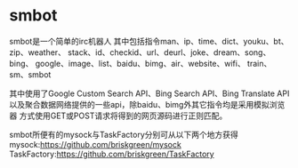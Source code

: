 smbot
=====

smbot是一个简单的irc机器人
其中包括指令man、ip、time、dict、youku、bt、zip、weather、
stack、id、checkid、url、deurl、joke、dream、song、bing、
google、image、list、baidu、bimg、air、website、wifi、
train、sm、smbot


其中使用了Google Custom Search API、Bing Search API、Bing Translate API
以及聚合数据网络提供的一些api，除baidu、bimg外其它指令均是采用模拟浏览器
方式使用GET或POST请求将得到的网页源码进行正则匹配。


smbot所便有的mysock与TaskFactory分别可从以下两个地方获得
mysock:https://github.com/briskgreen/mysock
TaskFactory:https://github.com/briskgreen/TaskFactory

